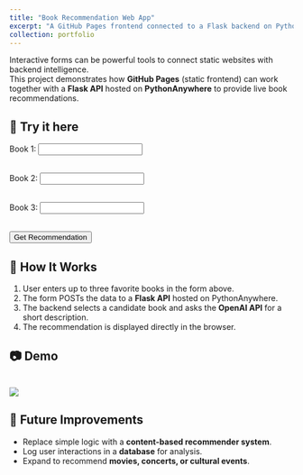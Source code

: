```yaml
---
title: "Book Recommendation Web App"
excerpt: "A GitHub Pages frontend connected to a Flask backend on PythonAnywhere.<br/><img src='/images/bookrec.png'>"
collection: portfolio
---
```


Interactive forms can be powerful tools to connect static websites with backend intelligence.  
This project demonstrates how **GitHub Pages** (static frontend) can work together with a **Flask API** hosted on **PythonAnywhere** to provide live book recommendations.

## 🚀 Try it here

<form method="POST" action="https://miterdemes.pythonanywhere.com/process">
  <label for="book1">Book 1:</label>
  <input type="text" id="book1" name="book1"><br><br>

  <label for="book2">Book 2:</label>
  <input type="text" id="book2" name="book2"><br><br>

  <label for="book3">Book 3:</label>
  <input type="text" id="book3" name="book3"><br><br>

  <button type="submit">Get Recommendation</button>
</form>

## 🔧 How It Works
1. User enters up to three favorite books in the form above.  
2. The form POSTs the data to a **Flask API** hosted on PythonAnywhere.  
3. The backend selects a candidate book and asks the **OpenAI API** for a short description.  
4. The recommendation is displayed directly in the browser.

## 📷 Demo
<br/><img src='/images/bookrec.png'>

## 🔮 Future Improvements
- Replace simple logic with a **content-based recommender system**.  
- Log user interactions in a **database** for analysis.  
- Expand to recommend **movies, concerts, or cultural events**.  